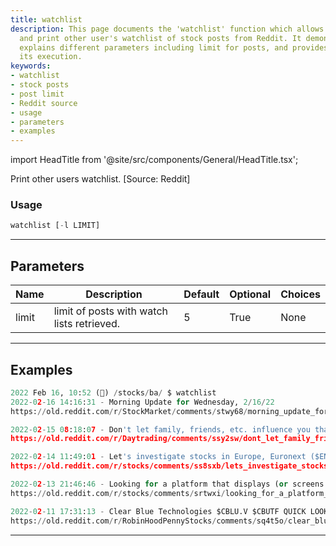```yaml
---
title: watchlist
description: This page documents the 'watchlist' function which allows users to fetch
  and print other user's watchlist of stock posts from Reddit. It demonstrates usage,
  explains different parameters including limit for posts, and provides examples of
  its execution.
keywords:
- watchlist
- stock posts
- post limit
- Reddit source
- usage
- parameters
- examples
---
```


import HeadTitle from '@site/src/components/General/HeadTitle.tsx';

<HeadTitle title="stocks/ba/watchlist - Reference | OpenBB Terminal Docs" />

Print other users watchlist. [Source: Reddit]

### Usage

```python
watchlist [-l LIMIT]
```

---

## Parameters

| Name | Description | Default | Optional | Choices |
| ---- | ----------- | ------- | -------- | ------- |
| limit | limit of posts with watch lists retrieved. | 5 | True | None |


---

## Examples

```python
2022 Feb 16, 10:52 (🦋) /stocks/ba/ $ watchlist
2022-02-16 14:16:31 - Morning Update for Wednesday, 2/16/22
https://old.reddit.com/r/StockMarket/comments/stwy68/morning_update_for_wednesday_21622/

2022-02-15 08:18:07 - Don't let family, friends, etc. influence you that you cannot make it + some general stock advice.
https://old.reddit.com/r/Daytrading/comments/ssy2sw/dont_let_family_friends_etc_influence_you_that/

2022-02-14 11:49:01 - Let's investigate stocks in Europe, Euronext ($ENX.PA) write up.
https://old.reddit.com/r/stocks/comments/ss8sxb/lets_investigate_stocks_in_europe_euronext_enxpa/

2022-02-13 21:46:46 - Looking for a platform that displays (or screens by) basic financial data with a good UI.
https://old.reddit.com/r/stocks/comments/srtwxi/looking_for_a_platform_that_displays_or_screens/

2022-02-11 17:31:13 - Clear Blue Technologies $CBLU.V $CBUTF QUICK LOOK, watchlist + portfolio addition 👀👀 👨🏽‍💻👩🏾‍💻
https://old.reddit.com/r/RobinHoodPennyStocks/comments/sq4t5o/clear_blue_technologies_cbluv_cbutf_quick_look/
```
---
